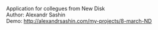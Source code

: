 Application for collegues from New Disk  
Author: Alexandr Sashin  
Demo: http://alexandrsashin.com/my-projects/8-march-ND
